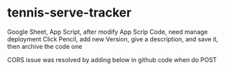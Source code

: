 # tennis-serve-tracker

Google Sheet, App Script, after modify App Scrip Code, need manage deployment
Click Pencil, add new Version, give a description, and save it, then archive the code one

CORS issue was resolved by adding below in github code when do POST
